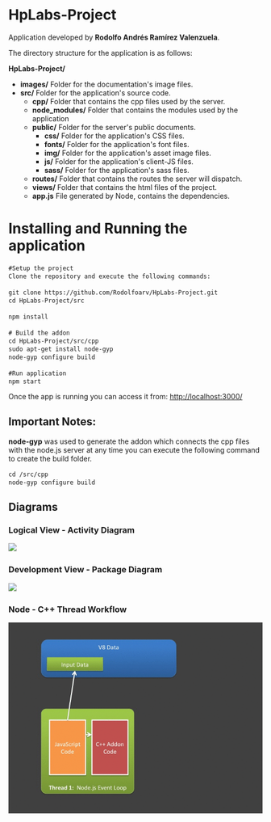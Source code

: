 # HpLabs-Project

Application developed by **Rodolfo Andrés Ramírez Valenzuela**.

The directory structure for the application is as follows:

**HpLabs-Project/**
- **images/**            Folder for the documentation's image files.
- **src/**               Folder for the application's source code.
  - **cpp/**           Folder that contains the cpp files used by the server.
  - **node_modules/**    Folder that contains the modules used by the application
  - **public/**          Folder for the server's public documents.
    - **css/**           Folder for the application's CSS files.
    - **fonts/**         Folder for the application's font files.
    - **img/**           Folder for the application's asset image files.
    - **js/**            Folder for the application's client-JS files.
    - **sass/**          Folder for the application's sass files.
  - **routes/**          Folder that contains the routes the server will dispatch.
  - **views/**           Folder that contains the html files of the project.
  - **app.js**           File generated by Node, contains the dependencies.

# Installing and Running the application

    #Setup the project
    Clone the repository and execute the following commands:

    git clone https://github.com/Rodolfoarv/HpLabs-Project.git
    cd HpLabs-Project/src

    npm install

    # Build the addon
    cd HpLabs-Project/src/cpp
    sudo apt-get install node-gyp
    node-gyp configure build

    #Run application
    npm start

Once the app is running you can access it from: <http://localhost:3000/>

## Important Notes:

**node-gyp** was used to generate the addon which connects the cpp files with the node.js server
at any time you can execute the following command to create the build folder.

    cd /src/cpp
    node-gyp configure build

## Diagrams

### Logical View - Activity Diagram
![](https://github.com/Rodolfoarv/HpLabs-Project/blob/master/images/hplabs_activityDiagram.png)

### Development View - Package Diagram
![](https://github.com/Rodolfoarv/HpLabs-Project/blob/master/images/hplabs_packageDiagram.png)

### Node - C++ Thread Workflow

![](https://raw.githubusercontent.com/freezer333/node-v8-workers/master/imgs/inplace.gif)
